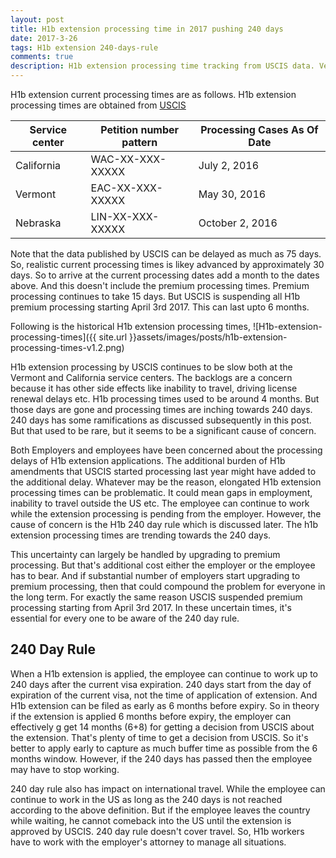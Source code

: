 ```yaml
---
layout: post
title: H1b extension processing time in 2017 pushing 240 days
date: 2017-3-26
tags: H1b extension 240-days-rule
comments: true
description: H1b extension processing time tracking from USCIS data. Vermont, California, Nebraska service centers processing times
---
```

H1b extension current processing times are as follows. H1b extension processing times are obtained from [USCIS](https://egov.uscis.gov/cris/processTimesDisplayInit.do)

Service center | Petition number pattern  | Processing Cases As Of Date |
-------------- | ------------------------ | --------------------------- |
California | WAC-XX-XXX-XXXXX | July 2, 2016 |
Vermont | EAC-XX-XXX-XXXXX | May 30, 2016 |
Nebraska | LIN-XX-XXX-XXXXX | October 2, 2016 |

Note that the data published by USCIS can be delayed as much as 75 days. So, realistic current processing times is likey advanced by
approximately 30 days. So to arrive at the current processing dates add a month to the dates above. And this doesn't include the
premium processing times. Premium processing continues to take 15 days. But USCIS is suspending all H1b premium processing starting
April 3rd 2017. This can last upto 6 months.

Following is the historical H1b extension processing times,
![H1b-extension-processing-times]({{ site.url }}assets/images/posts/h1b-extension-processing-times-v1.2.png)

H1b extension processing by USCIS continues to be slow both at the Vermont and California service centers. The backlogs are a concern because it has other side effects like inability to travel, driving license renewal delays etc. H1b processing times used to be around
4 months. But those days are gone and processing times are inching towards 240 days. 240 days has some ramifications as
discussed subsequently in this post. But that used to be rare, but it seems to be a significant cause of concern.

Both Employers and employees have been concerned about the processing delays of H1b extension  applications. The additional burden of H1b amendments that USCIS started processing last year might have added to the additional delay. Whatever may be the reason, elongated H1b extension processing times can be problematic. It could mean gaps in employment, inability to travel outside
the US etc. The employee can continue to work while the extension processing is pending from the employer. However, the cause of
concern is the H1b 240 day rule which is discussed later. The h1b extension processing times are trending towards the 240 days.

This uncertainty can largely be handled by upgrading to premium processing. But that's additional cost either the employer or the employee has to bear. And if substantial number of employers start upgrading to premium processing, then that could compound the problem for everyone in the long term. For exactly the same reason USCIS suspended premium processing starting from April 3rd 2017. In these uncertain times, it's essential for every one to be aware of the 240 day rule.

## 240 Day Rule

When a H1b extension is applied, the employee can continue to work up to 240 days after the current visa expiration. 240 days start from the day of expiration of the current visa, not the time
of application of extension. And H1b extension can be filed as early as 6 months before expiry. So in theory if the extension is applied 6 months before expiry, the employer can effectively g
get 14 months (6+8) for getting a decision from USCIS about the extension. That's plenty of time to get a decision from USCIS. So it's better to apply early to capture as much buffer time as possible
from the 6 months window. However, if the 240 days has passed then the employee may have to stop working.

240 day rule also has impact on international travel. While the employee can continue to work in the US as long as the 240 days is not reached according to the above definition.
But if the employee leaves the country while waiting, he cannot comeback into the US until the extension is approved by USCIS. 240 day rule doesn't cover travel. So, H1b workers
have to work with the employer's attorney to manage all situations.
